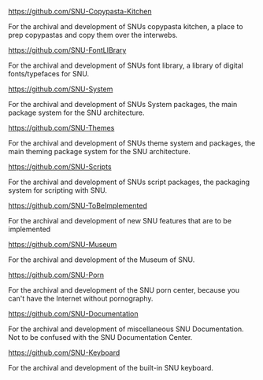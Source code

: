 https://github.com/SNU-Copypasta-Kitchen

For the archival and development of SNUs copypasta kitchen, a place to prep copypastas and copy them over the interwebs.

https://github.com/SNU-FontLIBrary

For the archival and development of SNUs font library, a library of digital fonts/typefaces for SNU.

https://github.com/SNU-System

For the archival and development of SNUs System packages, the main package system for the SNU architecture.

https://github.com/SNU-Themes

For the archival and development of SNUs theme system and packages, the main theming package system for the SNU architecture.

https://github.com/SNU-Scripts

For the archival and development of SNUs script packages, the packaging system for scripting with SNU.

https://github.com/SNU-ToBeImplemented

For the archival and development of new SNU features that are to be implemented

https://github.com/SNU-Museum

For the archival and development of the Museum of SNU.

https://github.com/SNU-Porn

For the archival and development of the SNU porn center, because you can't have the Internet without pornography.

https://github.com/SNU-Documentation

For the archival and development of miscellaneous SNU Documentation. Not to be confused with the SNU Documentation Center.

https://github.com/SNU-Keyboard

For the archival and development of the built-in SNU keyboard.


